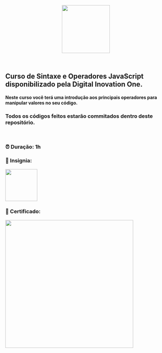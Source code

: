 <p align="center">
<img src="https://hermes.digitalinnovation.one/courses/cover/22efbe24-6719-4210-a850-935468e140d4_cover.png" height="150" >
</p><br>
<p align="center">
<h2> Curso de Sintaxe e Operadores JavaScript disponibilizado pela Digital Inovation One.</h2>
<h4> Neste curso você terá uma introdução aos principais operadores para manipular valores no seu código.</h4>

<h3> Todos os códigos feitos estarão commitados dentro deste repositório.</h3>
<br>
<h3> ⏰ Duração: 1h</h3>
<h3> 🏅 Insignia:</h3>
<a href="#"><img src="https://hermes.digitalinnovation.one/courses/badge/22efbe24-6719-4210-a850-935468e140d4.png" height="100"></a><br>
<h3> 🧾 Certificado:</h3>
<a href="https://www.dio.me/certificate/4AE86B11/share" target="_blank"><img src="https://hermes.digitalinnovation.one/certificates/cover/4AE86B11.jpg" height="400"></a>

</p>
